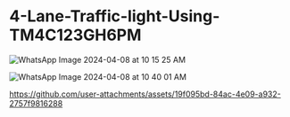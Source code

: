 # 4-Lane-Traffic-light-Using-TM4C123GH6PM

![WhatsApp Image 2024-04-08 at 10 15 25 AM](https://github.com/user-attachments/assets/2d10aa38-580b-4616-b811-4151a6bc5237)


![WhatsApp Image 2024-04-08 at 10 40 01 AM](https://github.com/user-attachments/assets/7b16e364-a63d-40a8-b135-528f703c9986)





https://github.com/user-attachments/assets/19f095bd-84ac-4e09-a932-2757f9816288

